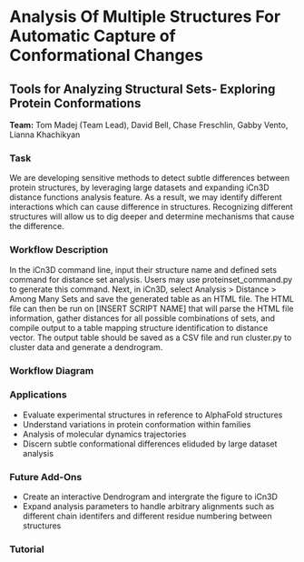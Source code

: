 # Analysis Of Multiple Structures For Automatic Capture of Conformational Changes
## Tools for Analyzing Structural Sets- Exploring Protein Conformations 
**Team:** Tom Madej (Team Lead), David Bell, Chase Freschlin, Gabby Vento, Lianna Khachikyan

### Task 
We are developing sensitive methods to detect subtle differences between protein structures, by leveraging large datasets and expanding iCn3D distance functions analysis feature. As a result, we may identify different interactions which can cause difference in structures. Recognizing different structures will allow us to dig deeper and determine mechanisms that cause the difference.

### Workflow Description
In the iCn3D command line, input their structure name and defined sets command for distance set analysis. Users may use proteinset_command.py to generate this command. Next, in iCn3D, select Analysis > Distance > Among Many Sets and save the generated table as an HTML file. The HTML file can then be run on [INSERT SCRIPT NAME] that will parse the HTML file information, gather distances for all possible combinations of sets, and compile output to a table mapping structure identification to distance vector. The output table should be saved as a CSV file and run cluster.py to cluster data and generate a dendrogram. 

### Workflow Diagram 

### Applications 
- Evaluate experimental structures in reference to AlphaFold structures
- Understand variations in protein conformation within families
- Analysis of molecular dynamics trajectories
- Discern subtle conformational differences eliduded by large dataset analysis

### Future Add-Ons
- Create an interactive Dendrogram and intergrate the figure to iCn3D
- Expand analysis parameters to handle arbitrary alignments such as different chain identifers and different residue numbering between structures 


### Tutorial 
